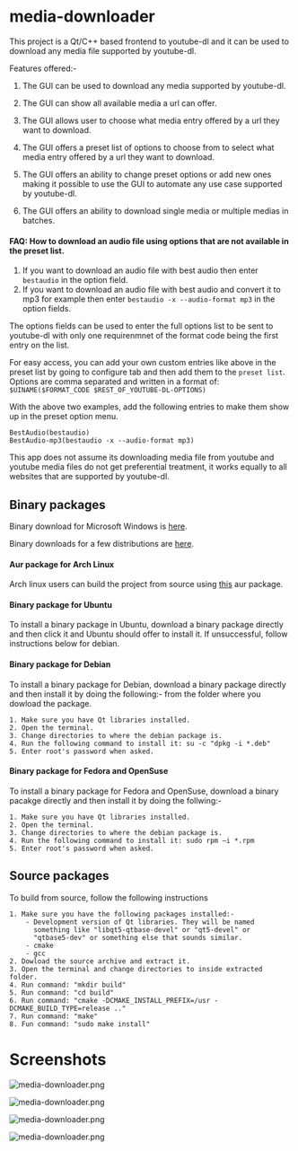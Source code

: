 # media-downloader

This project is a Qt/C++ based frontend to youtube-dl and it can be
used to download any media file supported by youtube-dl.

Features offered:-

1. The GUI can be used to download any media supported by youtube-dl.

2. The GUI can show all available media a url can offer.

3. The GUI allows user to choose what media entry offered by a url they want to download.

4. The GUI offers a preset list of options to choose from to select what media entry offered by a url they want to download.

5. The GUI offers an ability to change preset options or add new ones making it possible to use the GUI to automate any use case supported by youtube-dl.

6. The GUI offers an ability to download single media or multiple medias in batches.

#### FAQ: How to download an audio file using options that are not available in the preset list.

1. If you want to download an audio file with best audio then enter ```bestaudio``` in the option field.
2. If you want to download an audio file with best audio and convert it to mp3 for example then enter ```bestaudio -x --audio-format mp3``` in the option fields.

The options fields can be used to enter the full options list to be sent to youtube-dl with only one requirenmnet of the format code being the first entry on the list.

For easy access, you can add your own custom entries like above in the preset list by going to configure tab and then add them to the ```preset list```. Options are comma separated and written in a format of: ```$UINAME($FORMAT_CODE $REST_OF_YOUTUBE-DL-OPTIONS)```

With the above two examples, add the following entries to make them show up in the preset option menu.

    BestAudio(bestaudio)
    BestAudio-mp3(bestaudio -x --audio-format mp3)

This app does not assume its downloading media file from youtube and youtube media files do not get preferential treatment, it works equally to all websites that are supported by youtube-dl.

## Binary packages
Binary download for Microsoft Windows is [here](https://github.com/mhogomchungu/media-downloader/releases/download/1.0.0/MediaDownloader-1.0.0.setup.exe).

Binary downloads for a few distributions are [here](https://software.opensuse.org//download.html?project=home%3Aobs_mhogomchungu&package=media-downloader).

#### Aur package for Arch Linux
Arch linux users can build the project from source using [this](https://aur.archlinux.org/packages/media-downloader) aur package.

#### Binary package for Ubuntu
To install a binary package in Ubuntu, download a binary package directly and then click it and Ubuntu should offer to install it.
If unsuccessful, follow instructions below for debian.

#### Binary package for Debian
To install a binary package for Debian, download a binary package directly and then install it by doing the following:-
from the folder where you dowload the package.
```
1. Make sure you have Qt libraries installed.
2. Open the terminal.
3. Change directories to where the debian package is.
4. Run the following command to install it: su -c "dpkg -i *.deb"
5. Enter root's password when asked.
```
#### Binary package for Fedora and OpenSuse
To install a binary package for Fedora and OpenSuse, download a binary pacakge directly and then install it by doing the follwing:-
```
1. Make sure you have Qt libraries installed.
2. Open the terminal.
3. Change directories to where the debian package is.
4. Run the following command to install it: sudo rpm –i *.rpm
5. Enter root's password when asked.
```
## Source packages
To build from source, follow the following instructions
```
1. Make sure you have the following packages installed:-
    - Development version of Qt libraries. They will be named
      something like "libqt5-qtbase-devel" or "qt5-devel" or
      "qtbase5-dev" or something else that sounds similar.
    - cmake
    - gcc
2. Dowload the source archive and extract it.
3. Open the terminal and change directories to inside extracted folder.
4. Run command: "mkdir build"
5. Run command: "cd build"
6. Run command: "cmake -DCMAKE_INSTALL_PREFIX=/usr -DCMAKE_BUILD_TYPE=release .."
7. Run command: "make"
8. Fun command: "sudo make install"

```

# Screenshots

![media-downloader.png](https://raw.githubusercontent.com/mhogomchungu/media-downloader/main/images/media-downloader.png)

![media-downloader.png](https://raw.githubusercontent.com/mhogomchungu/media-downloader/main/images/media-downloader-1.png)

![media-downloader.png](https://raw.githubusercontent.com/mhogomchungu/media-downloader/main/images/media-downloader-2.png)

![media-downloader.png](https://raw.githubusercontent.com/mhogomchungu/media-downloader/main/images/media-downloader-3.png)
